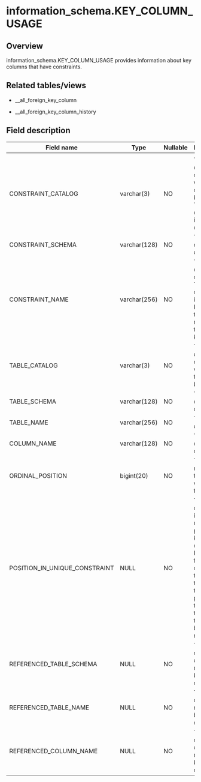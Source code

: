 information_schema.KEY_COLUMN_USAGE 
========================================================



Overview 
-----------------

information_schema.KEY_COLUMN_USAGE provides information about key columns that have constraints. 

Related tables/views 
-----------------------------

* __all_foreign_key_column

  

* __all_foreign_key_column_history

  




Field description 
--------------------------



|        **Field name**         |   **Type**   | **Nullable** |                                                                                                     **Description**                                                                                                     |
|-------------------------------|--------------|--------------|-------------------------------------------------------------------------------------------------------------------------------------------------------------------------------------------------------------------------|
|                               |              |              |                                                                                                                                                                                                                         |
| CONSTRAINT_CATALOG            | varchar(3)   | NO           | The name of the catalog to which the constraint belongs. The value of this field is always def.                                                                                                                         |
| CONSTRAINT_SCHEMA             | varchar(128) | NO           | The name of the database.                                                                                                                                                                                               |
| CONSTRAINT_NAME               | varchar(256) | NO           | The name of the constraint. The value of this field is PRIMARY, the column name, or the foreign key name.                                                                                                               |
| TABLE_CATALOG                 | varchar(3)   | NO           | The name of the catalog to which the table belongs.                                                                                                                                                                     |
| TABLE_SCHEMA                  | varchar(128) | NO           | The name of the database.                                                                                                                                                                                               |
| TABLE_NAME                    | varchar(256) | NO           | The name of the table.                                                                                                                                                                                                  |
| COLUMN_NAME                   | varchar(128) | NO           | The name of the column.                                                                                                                                                                                                 |
| ORDINAL_POSITION              | bigint(20)   | NO           | The serial number of the column within the table.                                                                                                                                                                       |
| POSITION_IN_UNIQUE_CONSTRAINT | NULL         | NO           | The value of this field is NULL for unique and primary-key constraints.  For foreign-key constraints, the value of this field is the ordinal position in the key of the table that is being referenced. |
| REFERENCED_TABLE_SCHEMA       | NULL         | NO           | The name of the database referenced by the constraint.                                                                                                                                                                  |
| REFERENCED_TABLE_NAME         | NULL         | NO           | The name of the table referenced by the constraint.                                                                                                                                                                     |
| REFERENCED_COLUMN_NAME        | NULL         | NO           | The name of the column referenced by the constraint.                                                                                                                                                                    |


